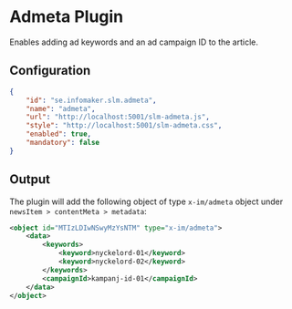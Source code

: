 # Admeta Plugin

Enables adding ad keywords and an ad campaign ID to the article.

## Configuration
```json
{
    "id": "se.infomaker.slm.admeta",
    "name": "admeta",
    "url": "http://localhost:5001/slm-admeta.js",
    "style": "http://localhost:5001/slm-admeta.css",
    "enabled": true,
    "mandatory": false
}
```

## Output
The plugin will add the following object of type `x-im/admeta` object under `newsItem > contentMeta > metadata`:

```xml
<object id="MTIzLDIwNSwyMzYsNTM" type="x-im/admeta">
    <data>
        <keywords>
            <keyword>nyckelord-01</keyword>
            <keyword>nyckelord-02</keyword>
        </keywords>
        <campaignId>kampanj-id-01</campaignId>
    </data>
</object>
```
